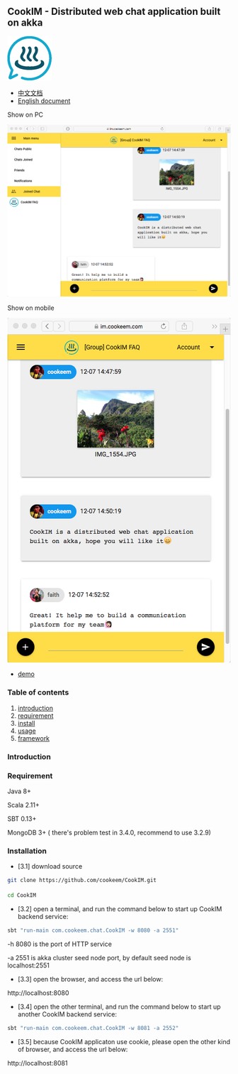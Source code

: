## CookIM - Distributed web chat application built on akka

![CookIM logo](docs/cookim.png)

- [中文文档](README_CN.md)
- [English document](README.md)

Show on PC

![screen snapshot](docs/screen.png) 

Show on mobile

![screen snapshot](docs/screen2.png)

- [demo](https://im.cookeem.com)

### Table of contents
1. [introduction](#introduction)
1. [requirement](#requirement)
1. [install](#installation)
1. [usage](#usage)
1. [framework](#framework)

### Introduction


### Requirement
Java 8+

Scala 2.11+

SBT 0.13+

MongoDB 3+ ( there's problem test in 3.4.0, recommend to use 3.2.9)

### Installation
- [3.1] download source
```sh
git clone https://github.com/cookeem/CookIM.git

cd CookIM
```

- [3.2] open a terminal, and run the command below to start up CookIM backend service:

```sh
sbt "run-main com.cookeem.chat.CookIM -w 8080 -a 2551"
```
-h 8080 is the port of HTTP service

-a 2551 is akka cluster seed node port, by default seed node is localhost:2551

- [3.3] open the browser, and access the url below:

http://localhost:8080

- [3.4] open the other terminal, and run the command below to start up another CookIM backend service:
```sh
sbt "run-main com.cookeem.chat.CookIM -w 8081 -a 2552"
```

- [3.5] because CookIM applicaton use cookie, please open the other kind of browser, and access the url below:

http://localhost:8081
